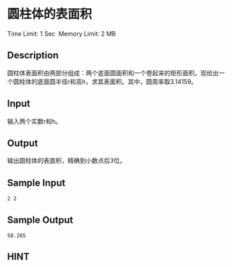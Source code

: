 # 圆柱体的表面积
Time Limit: 1 Sec  Memory Limit: 2 MB


## Description
圆柱体表面积由两部分组成：两个底面圆面积和一个卷起来的矩形面积。现给出一个圆柱体的底面圆半径r和高h，求其表面积。其中，圆周率取3.14159。


## Input
输入两个实数r和h。


## Output
输出圆柱体的表面积，精确到小数点后3位。


## Sample Input
```
2 2

```
## Sample Output
```
50.265

```

## HINT
